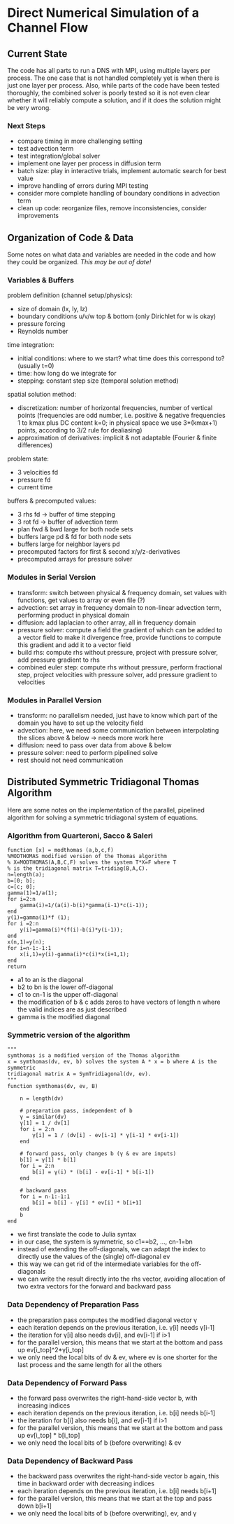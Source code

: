 # Direct Numerical Simulation of a Channel Flow

## Current State

The code has all parts to run a DNS with MPI, using multiple layers per process.
The one case that is not handled completely yet is when there is just one layer
per process. Also, while parts of the code have been tested thoroughly, the
combined solver is poorly tested so it is not even clear whether it will
reliably compute a solution, and if it does the solution might be very wrong.

### Next Steps

- compare timing in more challenging setting
- test advection term
- test integration/global solver
- implement one layer per process in diffusion term
- batch size: play in interactive trials, implement automatic search for best value
- improve handling of errors during MPI testing
- consider more complete handling of boundary conditions in advection term
- clean up code: reorganize files, remove inconsistencies, consider improvements

## Organization of Code & Data

Some notes on what data and variables are needed in the code and how they could
be organized. *This may be out of date!*

### Variables & Buffers

problem definition (channel setup/physics):
- size of domain (lx, ly, lz)
- boundary conditions u/v/w top & bottom (only Dirichlet for w is okay)
- pressure forcing
- Reynolds number

time integration:
- initial conditions: where to we start? what time does this correspond to? (usually t=0)
- time: how long do we integrate for
- stepping: constant step size (temporal solution method)

spatial solution method:
- discretization: number of horizontal frequencies, number of vertical points (frequencies are odd number, i.e. positive & negative frequencies 1 to kmax plus DC content k=0; in physical space we use 3*(kmax+1) points, according to 3/2 rule for dealiasing)
- approximation of derivatives: implicit & not adaptable (Fourier & finite differences)

problem state:
- 3 velocities fd
- pressure fd
- current time

buffers & precomputed values:
- 3 rhs fd -> buffer of time stepping
- 3 rot fd -> buffer of advection term
- plan fwd & bwd large for both node sets
- buffers large pd & fd for both node sets
- buffers large for neighbor layers pd
- precomputed factors for first & second x/y/z-derivatives
- precomputed arrays for pressure solver

### Modules in Serial Version

- transform: switch between physical & frequency domain, set values with functions, get values to array or even file (?)
- advection: set array in frequency domain to non-linear advection term, performing product in physical domain
- diffusion: add laplacian to other array, all in frequency domain
- pressure solver: compute a field the gradient of which can be added to a vector field to make it divergence free, provide functions to compute this gradient and add it to a vector field
- build rhs: compute rhs without pressure, project with pressure solver, add pressure gradient to rhs
- combined euler step: compute rhs without pressure, perform fractional step, project velocities with pressure solver, add pressure gradient to velocities

### Modules in Parallel Version

- transform: no parallelism needed, just have to know which part of the domain you have to set up the velocity field
- advection: here, we need some communication between interpolating the slices above & below -> needs more work here
- diffusion: need to pass over data from above & below
- pressure solver: need to perform pipelined solve
- rest should not need communication

## Distributed Symmetric Tridiagonal Thomas Algorithm

Here are some notes on the implementation of the parallel, pipelined algorithm
for solving a symmetric tridiagonal system of equations.

### Algorithm from Quarteroni, Sacco & Saleri

```
function [x] = modthomas (a,b,c,f)
%MODTHOMAS modified version of the Thomas algorithm
% X=MODTHOMAS(A,B,C,F) solves the system T*X=F where T
% is the tridiagonal matrix T=tridiag(B,A,C).
n=length(a);
b=[0; b];
c=[c; 0];
gamma(1)=1/a(1);
for i=2:n
    gamma(i)=1/(a(i)-b(i)*gamma(i-1)*c(i-1));
end
y(1)=gamma(1)*f (1);
for i =2:n
    y(i)=gamma(i)*(f(i)-b(i)*y(i-1));
end
x(n,1)=y(n);
for i=n-1:-1:1
    x(i,1)=y(i)-gamma(i)*c(i)*x(i+1,1);
end
return
```

- a1 to an is the diagonal
- b2 to bn is the lower off-diagonal
- c1 to cn-1 is the upper off-diagonal
- the modification of b & c adds zeros to have vectors of length n where the
  valid indices are as just described
- gamma is the modified diagonal

### Symmetric version of the algorithm

```
"""
symthomas is a modified version of the Thomas algorithm
x = symthomas(dv, ev, b) solves the system A * x = b where A is the symmetric
tridiagonal matrix A = SymTridiagonal(dv, ev).
"""
function symthomas(dv, ev, B)

    n = length(dv)

    # preparation pass, independent of b
    γ = similar(dv)
    γ[1] = 1 / dv[1]
    for i = 2:n
        γ[i] = 1 / (dv[i] - ev[i-1] * γ[i-1] * ev[i-1])
    end

    # forward pass, only changes b (γ & ev are inputs)
    b[1] = γ[1] * b[1]
    for i = 2:n
        b[i] = γ(i) * (b[i] - ev[i-1] * b[i-1])
    end

    # backward pass
    for i = n-1:-1:1
        b[i] = b[i] - γ[i] * ev[i] * b[i+1]
    end
    b
end
```

- we first translate the code to Julia syntax
- in our case, the system is symmetric, so c1==b2, …, cn-1=bn
- instead of extending the off-diagonals, we can adapt the index to directly
  use the values of the (single) off-diagonal ev
- this way we can get rid of the intermediate variables for the off-diagonals
- we can write the result directly into the rhs vector, avoiding allocation
  of two extra vectors for the forward and backward pass

### Data Dependency of Preparation Pass

- the preparation pass computes the modified diagonal vector γ
- each iteration depends on the previous iteration, i.e. γ[i] needs γ[i-1]
- the iteration for γ[i] also needs dv[i], and ev[i-1] if i>1
- for the parallel version, this means that we start at the bottom and pass
  up ev[i_top]^2*γ[i_top]
- we only need the local bits of dv & ev, where ev is one shorter for the last
  process and the same length for all the others

### Data Dependency of Forward Pass

- the forward pass overwrites the right-hand-side vector b, with increasing indices
- each iteration depends on the previous iteration, i.e. b[i] needs b[i-1]
- the iteration for b[i] also needs b[i], and ev[i-1] if i>1
- for the parallel version, this means that we start at the bottom and pass up
  ev[i_top] * b[i_top]
- we only need the local bits of b (before overwriting) & ev

### Data Dependency of Backward Pass

- the backward pass overwrites the right-hand-side vector b again, this time
  in backward order with decreasing indices
- each iteration depends on the previous iteration, i.e. b[i] needs b[i+1]
- for the parallel version, this means that we start at the top and pass down
  b[i+1]
- we only need the local bits of b (before overwriting), ev, and γ
